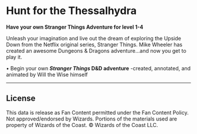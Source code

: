 # Hunt for the Thessalhydra

**Have your own Stranger Things Adventure for level 1-4**

Unleash your imagination and live out the dream of exploring the Upside Down from the Netflix original series, Stranger Things. Mike Wheeler has created an awesome Dungeons & Dragons adventure...and now you get to play it.

• Begin your own ***Stranger Things* D&D adventure** \-created, annotated, and animated by Will the Wise himself

---

## License

This data is release as Fan Content permitted under the Fan Content Policy. Not approved/endorsed by Wizards. Portions of the materials used are property of Wizards of the Coast. © Wizards of the Coast LLC.
